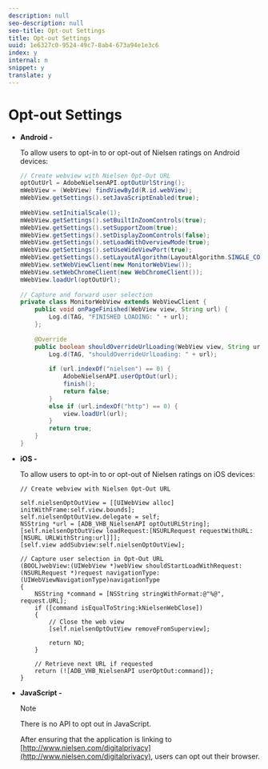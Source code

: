 ```yaml
---
description: null
seo-description: null
seo-title: Opt-out Settings
title: Opt-out Settings
uuid: 1e6327c0-9524-49c7-8ab4-673a94e1e3c6
index: y
internal: n
snippet: y
translate: y
---
```


# Opt-out Settings

* **Android -** 

  To allow users to opt-in to or opt-out of Nielsen ratings on Android devices:

  ```java
  // Create webview with Nielsen Opt-Out URL  
  optOutUrl = AdobeNielsenAPI.optOutUrlString(); 
  mWebView = (WebView) findViewById(R.id.webView); 
  mWebView.getSettings().setJavaScriptEnabled(true); 
    
  mWebView.setInitialScale(1); 
  mWebView.getSettings().setBuiltInZoomControls(true); 
  mWebView.getSettings().setSupportZoom(true); 
  mWebView.getSettings().setDisplayZoomControls(false); 
  mWebView.getSettings().setLoadWithOverviewMode(true); 
  mWebView.getSettings().setUseWideViewPort(true); 
  mWebView.getSettings().setLayoutAlgorithm(LayoutAlgorithm.SINGLE_COLUMN); 
  mWebView.setWebViewClient(new MonitorWebView()); 
  mWebView.setWebChromeClient(new WebChromeClient()); 
  mWebView.loadUrl(optOutUrl); 
    
  // Capture and forward user selection       
  private class MonitorWebView extends WebViewClient { 
      public void onPageFinished(WebView view, String url) { 
          Log.d(TAG, "FINISHED LOADING: " + url); 
      }; 
    
      @Override 
      public boolean shouldOverrideUrlLoading(WebView view, String url) { 
          Log.d(TAG, "shouldOverrideUrlLoading: " + url); 
    
          if (url.indexOf("nielsen") == 0) { 
              AdobeNielsenAPI.userOptOut(url); 
              finish(); 
              return false; 
          } 
          else if (url.indexOf("http") == 0) { 
              view.loadUrl(url); 
          } 
          return true; 
      } 
  }
  ```

* **iOS -** 

  To allow users to opt-in to or opt-out of Nielsen ratings on iOS devices:

  ```
  // Create webview with Nielsen Opt-Out URL 
    
  self.nielsenOptOutView = [[UIWebView alloc] initWithFrame:self.view.bounds]; 
  self.nielsenOptOutView.delegate = self; 
  NSString *url = [ADB_VHB_NielsenAPI optOutURLString]; 
  [self.nielsenOptOutView loadRequest:[NSURLRequest requestWithURL:[NSURL URLWithString:url]]]; 
  [self.view addSubview:self.nielsenOptOutView]; 
     
  // Capture user selection in Opt-Out URL 
  (BOOL)webView:(UIWebView *)webView shouldStartLoadWithRequest:(NSURLRequest *)request navigationType:(UIWebViewNavigationType)navigationType 
  { 
      NSString *command = [NSString stringWithFormat:@"%@", request.URL]; 
      if ([command isEqualToString:kNielsenWebClose]) 
      { 
          // Close the web view 
          [self.nielsenOptOutView removeFromSuperview]; 
            
          return NO; 
      } 
        
      // Retrieve next URL if requested 
      return (![ADB_VHB_NielsenAPI userOptOut:command]); 
  }
  ```

* **JavaScript -** 

  >[!NOTE]
  >
  >There is no API to opt out in JavaScript.

  After ensuring that the application is linking to [http://www.nielsen.com/digitalprivacy](http://www.nielsen.com/digitalprivacy), users can opt out their browser.

